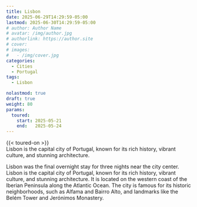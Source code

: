 ```yaml
---
title: Lisbon
date: 2025-06-29T14:29:59-05:00
lastmod: 2025-06-30T14:29:59-05:00
# author: Author Name
# avatar: /img/author.jpg
# authorlink: https://author.site
# cover: 
# images:
#   - /img/cover.jpg
categories:
  - Cities
  - Portugal
tags:
  - Lisbon

nolastmod: true
draft: true
weight: 80
params: 
  toured:
    start: 2025-05-21
    end:   2025-05-24
---
```

{{< toured-on >}}  
Lisbon is the capital city of Portugal, known for its rich history, vibrant culture, and stunning architecture.

<!--more-->
Lisbon was the final overnight stay for three nights near the city center. Lisbon is the capital city of Portugal, known for its rich history, vibrant culture, and stunning architecture. It is located on the western coast of the Iberian Peninsula along the Atlantic Ocean. The city is famous for its historic neighborhoods, such as Alfama and Bairro Alto, and landmarks like the Belém Tower and Jerónimos Monastery.
